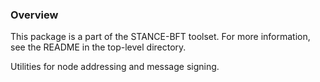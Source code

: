 ### Overview

This package is a part of the STANCE-BFT toolset. For more information, see the README
in the top-level directory.

Utilities for node addressing and message signing.
